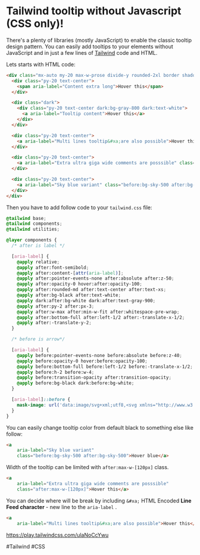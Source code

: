 # Tailwind tooltip without Javascript (CSS only)!

There's a plenty of libraries (mostly JavaScript) to enable the classic tooltip design pattern. You can easily add tooltips to your elements without JavaScript and in just a few lines of [Tailwind](https://tailwindcss.com/) code and HTML. 

Lets starts with HTML code:

```html
<div class="mx-auto my-20 max-w-prose divide-y rounded-2xl border shadow">
  <div class="py-20 text-center">
    <span aria-label="Content extra long">Hover this</span>
  </div>

  <div class="dark">
    <div class="py-20 text-center dark:bg-gray-800 dark:text-white">
      <a aria-label="Tooltip content">Hover this</a>
    </div>
  </div>

  <div class="py-20 text-center">
    <a aria-label="Multi lines tooltip&#xa;are also possible">Hover this</a>
  </div>

  <div class="py-20 text-center">
    <a aria-label="Extra ultra giga wide comments are posssible" class="after:max-w-[120px]">Hover this</a>
  </div>

  <div class="py-20 text-center">
    <a aria-label="Sky blue variant" class="before:bg-sky-500 after:bg-sky-500">Hover blue</a>
  </div>
</div>
```

Then you have to add follow code to your `tailwind.css` file:

```css
@tailwind base;
@tailwind components;
@tailwind utilities;

@layer components {
  /* after is label */

  [aria-label] {
    @apply relative;
    @apply after:font-semibold;
    @apply after:content-[attr(aria-label)];
    @apply after:pointer-events-none after:absolute after:z-50;
    @apply after:opacity-0 hover:after:opacity-100;
    @apply after:rounded-md after:text-center after:text-xs;
    @apply after:bg-black after:text-white;
    @apply dark:after:bg-white dark:after:text-gray-900;
    @apply after:py-2 after:px-3;
    @apply after:w-max after:min-w-fit after:whitespace-pre-wrap;
    @apply after:bottom-full after:left-1/2 after:-translate-x-1/2;
    @apply after:-translate-y-2;
  }

  /* before is arrow*/

  [aria-label] {
    @apply before:pointer-events-none before:absolute before:z-40;
    @apply before:opacity-0 hover:before:opacity-100;
    @apply before:bottom-full before:left-1/2 before:-translate-x-1/2;    
    @apply before:h-2 before:w-4;
    @apply before:transition-opacity after:transition-opacity;
    @apply before:bg-black dark:before:bg-white;    
  }

  [aria-label]::before {
    mask-image: url('data:image/svg+xml;utf8,<svg xmlns="http://www.w3.org/2000/svg" x="0" y="0" viewBox="0 0 500 250"><polygon points="0,0 250,250 500,0"/></svg>');
  }
}

```

You can easily change tooltip color from default black to something else like follow:

```html
<a
	aria-label="Sky blue variant"
	class="before:bg-sky-500 after:bg-sky-500">Hover blue</a>
```

Width of the tooltip can be limited with `after:max-w-[120px]` class.

```html
<a
	aria-label="Extra ultra giga wide comments are posssible"
	class="after:max-w-[120px]">Hover this</a>
```

You can decide where will be break by including `&#xa;` HTML Encoded **Line Feed character** - new line to the `aria-label` .

```html
<a
	aria-label="Multi lines tooltip&#xa;are also possible">Hover this</a>
```

https://play.tailwindcss.com/ulaNoCcYwu

#Tailwind #CSS